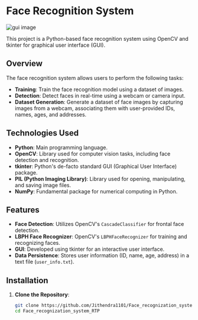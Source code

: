 # Face Recognition System

![gui image](https://github.com/Jithendra1101/Face_recognization_system_RTP/blob/main/images/bgimage1.png)


This project is a Python-based face recognition system using OpenCV and tkinter for graphical user interface (GUI).

## Overview

The face recognition system allows users to perform the following tasks:

- **Training**: Train the face recognition model using a dataset of images.
- **Detection**: Detect faces in real-time using a webcam or camera input.
- **Dataset Generation**: Generate a dataset of face images by capturing images from a webcam, associating them with user-provided IDs, names, ages, and addresses.

## Technologies Used

- **Python**: Main programming language.
- **OpenCV**: Library used for computer vision tasks, including face detection and recognition.
- **tkinter**: Python's de-facto standard GUI (Graphical User Interface) package.
- **PIL (Python Imaging Library)**: Library used for opening, manipulating, and saving image files.
- **NumPy**: Fundamental package for numerical computing in Python.

## Features

- **Face Detection**: Utilizes OpenCV's `CascadeClassifier` for frontal face detection.
- **LBPH Face Recognizer**: OpenCV's `LBPHFaceRecognizer` for training and recognizing faces.
- **GUI**: Developed using tkinter for an interactive user interface.
- **Data Persistence**: Stores user information (ID, name, age, address) in a text file (`user_info.txt`).

## Installation

1. **Clone the Repository**:

   ```bash
   git clone https://github.com/Jithendra1101/Face_recognization_system_RTP.git
   cd Face_recognization_system_RTP

